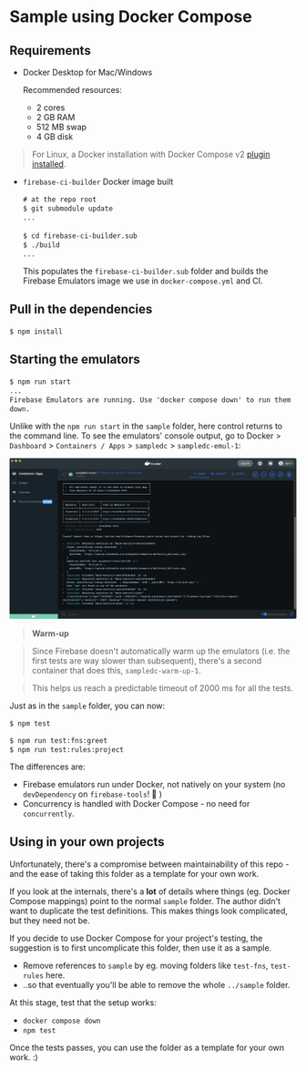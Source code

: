 # Sample using Docker Compose

## Requirements

- Docker Desktop for Mac/Windows

	Recommended resources:
	
	- 2 cores
	- 2 GB RAM
	- 512 MB swap
	- 4 GB disk

>For Linux, a Docker installation with Docker Compose v2 [plugin installed](https://docs.docker.com/compose/cli-command/#install-on-linux).

- `firebase-ci-builder` Docker image built

   ```
   # at the repo root
   $ git submodule update
   ...
   
   $ cd firebase-ci-builder.sub
   $ ./build
   ...
   ```

   This populates the `firebase-ci-builder.sub` folder and builds the Firebase Emulators image we use in `docker-compose.yml` and CI.


## Pull in the dependencies

```
$ npm install
```

## Starting the emulators

```
$ npm run start
...
Firebase Emulators are running. Use 'docker compose down' to run them down.
```

Unlike with the `npm run start` in the `sample` folder, here control returns to the command line. To see the emulators' console output, go to Docker > `Dashboard` > `Containers / Apps` > `sampledc` > `sampledc-emul-1`:

![](.images/dc-sample-console.png)

>**Warm-up**

>Since Firebase doesn't automatically warm up the emulators (i.e. the first tests are way slower than subsequent), there's a second container that does this, `sampledc-warm-up-1`.

>This helps us reach a predictable timeout of 2000 ms for all the tests.

Just as in the `sample` folder, you can now:

```
$ npm test
```

```
$ npm run test:fns:greet
$ npm run test:rules:project
```

The differences are:

- Firebase emulators run under Docker, not natively on your system (no `devDependency` on `firebase-tools`! 🥳 )
- Concurrency is handled with Docker Compose - no need for `concurrently`.

## Using in your own projects

Unfortunately, there's a compromise between maintainability of this repo - and the ease of taking this folder as a template for your own work.

If you look at the internals, there's a **lot** of details where things (eg. Docker Compose mappings) point to the normal `sample` folder. The author didn't want to duplicate the test definitions. This makes things look complicated, but they need not be.

If you decide to use Docker Compose for your project's testing, the suggestion is to first uncomplicate this folder, then use it as a sample.

- Remove references to `sample` by eg. moving folders like `test-fns`, `test-rules` here.
- ..so that eventually you'll be able to remove the whole `../sample` folder.

At this stage, test that the setup works:

- `docker compose down`
- `npm test`

Once the tests passes, you can use the folder as a template for your own work. :)

